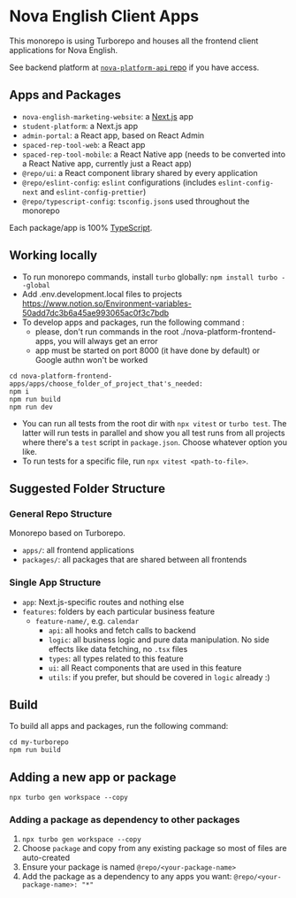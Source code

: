 # Nova English Client Apps

This monorepo is using Turborepo and houses all the frontend client applications for Nova English.

See backend platform at [`nova-platform-api` repo](https://github.com/neo-solutions-global/nova-platform-api) if you have access.

## Apps and Packages

- `nova-english-marketing-website`: a [Next.js](https://nextjs.org/) app
- `student-platform`: a Next.js app
- `admin-portal`: a React app, based on React Admin
- `spaced-rep-tool-web`: a React app
- `spaced-rep-tool-mobile`: a React Native app (needs to be converted into a React Native app, currently just a React app)
- `@repo/ui`: a React component library shared by every application
- `@repo/eslint-config`: `eslint` configurations (includes `eslint-config-next` and `eslint-config-prettier`)
- `@repo/typescript-config`: `tsconfig.json`s used throughout the monorepo

Each package/app is 100% [TypeScript](https://www.typescriptlang.org/).

## Working locally

- To run monorepo commands, install `turbo` globally: `npm install turbo --global`
- Add .env.development.local files to projects https://www.notion.so/Environment-variables-50add7dc3b6a45ae993065ac0f3c7bdb
- To develop apps and packages, run the following command :
	- please, don't run commands in the root ./nova-platform-frontend-apps, 
	you will always get an error
	- app must be started on port 8000 (it have done by default) or Google authn won't be
	worked

```
cd nova-platform-frontend-apps/apps/choose_folder_of_project_that's_needed:
npm i
npm run build
npm run dev
```

- You can run all tests from the root dir with `npx vitest` or `turbo test`. The latter will run tests in parallel and show you all test runs from all projects where there's a `test` script in `package.json`. Choose whatever option you like.
- To run tests for a specific file, run `npx vitest <path-to-file>`.

## Suggested Folder Structure

### General Repo Structure

Monorepo based on Turborepo.

- `apps/`: all frontend applications
- `packages/`: all packages that are shared between all frontends

### Single App Structure

- `app`: Next.js-specific routes and nothing else
- `features`: folders by each particular business feature
  - `feature-name/`, e.g. `calendar`
    - `api`: all hooks and fetch calls to backend
    - `logic`: all business logic and pure data manipulation. No side effects like data fetching, no `.tsx` files
    - `types`: all types related to this feature
    - `ui`: all React components that are used in this feature
    - `utils`: if you prefer, but should be covered in `logic` already :)

## Build

To build all apps and packages, run the following command:

```
cd my-turborepo
npm run build
```

## Adding a new app or package

`npx turbo gen workspace --copy`

### Adding a package as dependency to other packages

1. `npx turbo gen workspace --copy`
2. Choose `package` and copy from any existing package so most of files are auto-created
3. Ensure your package is named `@repo/<your-package-name>`
4. Add the package as a dependency to any apps you want: `@repo/<your-package-name>: "*"`
